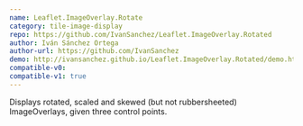 ```yaml
---
name: Leaflet.ImageOverlay.Rotate
category: tile-image-display
repo: https://github.com/IvanSanchez/Leaflet.ImageOverlay.Rotated
author: Iván Sánchez Ortega
author-url: https://github.com/IvanSanchez
demo: http://ivansanchez.github.io/Leaflet.ImageOverlay.Rotated/demo.html
compatible-v0:
compatible-v1: true
---
```


Displays rotated, scaled and skewed (but not rubbersheeted) ImageOverlays, given three control points. 
